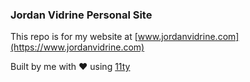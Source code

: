 ### Jordan Vidrine Personal Site
This repo is for my website at [www.jordanvidrine.com](https://www.jordanvidrine.com)

Built by me with ❤️ using [11ty](https://www.11ty.dev/)
